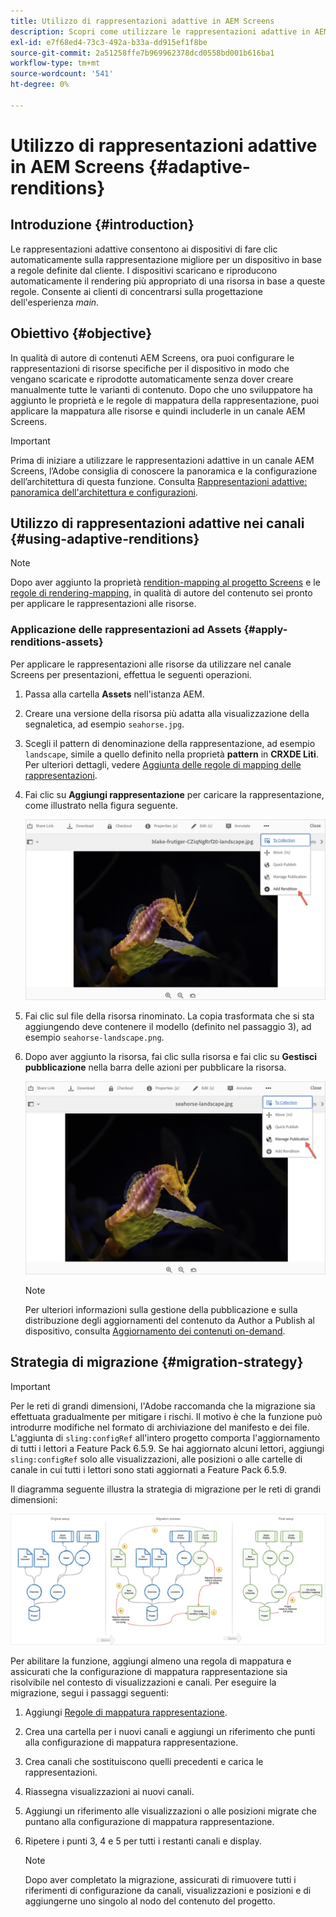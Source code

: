 ```yaml
---
title: Utilizzo di rappresentazioni adattive in AEM Screens
description: Scopri come utilizzare le rappresentazioni adattive in AEM Screens.
exl-id: e7f68ed4-73c3-492a-b33a-dd915ef1f8be
source-git-commit: 2a51258ffe7b969962378dcd0558bd001b616ba1
workflow-type: tm+mt
source-wordcount: '541'
ht-degree: 0%

---
```


# Utilizzo di rappresentazioni adattive in AEM Screens {#adaptive-renditions}

## Introduzione {#introduction}

Le rappresentazioni adattive consentono ai dispositivi di fare clic automaticamente sulla rappresentazione migliore per un dispositivo in base a regole definite dal cliente. I dispositivi scaricano e riproducono automaticamente il rendering più appropriato di una risorsa in base a queste regole. Consente ai clienti di concentrarsi sulla progettazione dell&#39;esperienza *main*.

## Obiettivo {#objective}

In qualità di autore di contenuti AEM Screens, ora puoi configurare le rappresentazioni di risorse specifiche per il dispositivo in modo che vengano scaricate e riprodotte automaticamente senza dover creare manualmente tutte le varianti di contenuto.
Dopo che uno sviluppatore ha aggiunto le proprietà e le regole di mappatura della rappresentazione, puoi applicare la mappatura alle risorse e quindi includerle in un canale AEM Screens.

>[!IMPORTANT]
>Prima di iniziare a utilizzare le rappresentazioni adattive in un canale AEM Screens, l’Adobe consiglia di conoscere la panoramica e la configurazione dell’architettura di questa funzione. Consulta [Rappresentazioni adattive: panoramica dell&#39;architettura e configurazioni](/help/user-guide/adaptive-renditions.md).

## Utilizzo di rappresentazioni adattive nei canali {#using-adaptive-renditions}

>[!NOTE]
>Dopo aver aggiunto la proprietà [rendition-mapping al progetto Screens](/help/user-guide/adaptive-renditions.md#rendition-mapping-new) e le [regole di rendering-mapping](/help/user-guide/adaptive-renditions.md#add-rendition-mapping-rules), in qualità di autore del contenuto sei pronto per applicare le rappresentazioni alle risorse.

### Applicazione delle rappresentazioni ad Assets {#apply-renditions-assets}

Per applicare le rappresentazioni alle risorse da utilizzare nel canale Screens per presentazioni, effettua le seguenti operazioni.

1. Passa alla cartella **Assets** nell&#39;istanza AEM.
1. Creare una versione della risorsa più adatta alla visualizzazione della segnaletica, ad esempio `seahorse.jpg`.
1. Scegli il pattern di denominazione della rappresentazione, ad esempio `landscape`, simile a quello definito nella proprietà **pattern** in **CRXDE Liti**. Per ulteriori dettagli, vedere [Aggiunta delle regole di mapping delle rappresentazioni](/help/user-guide/adaptive-renditions.md#add-rendition-mapping-rules).
1. Fai clic su **Aggiungi rappresentazione** per caricare la rappresentazione, come illustrato nella figura seguente.

   ![immagine](/help/user-guide/assets/adaptive-renditions/manage-pub-asset2.png)

1. Fai clic sul file della risorsa rinominato. La copia trasformata che si sta aggiungendo deve contenere il modello (definito nel passaggio 3), ad esempio `seahorse-landscape.png`.
1. Dopo aver aggiunto la risorsa, fai clic sulla risorsa e fai clic su **Gestisci pubblicazione** nella barra delle azioni per pubblicare la risorsa.

   ![immagine](/help/user-guide/assets/adaptive-renditions/manage-pub-asset1.png)

   >[!NOTE]
   >Per ulteriori informazioni sulla gestione della pubblicazione e sulla distribuzione degli aggiornamenti del contenuto da Author a Publish al dispositivo, consulta [Aggiornamento dei contenuti on-demand](https://experienceleague.adobe.com/it/docs/experience-manager-screens/user-guide/authoring/content-updates/on-demand-content).

## Strategia di migrazione {#migration-strategy}

>[!IMPORTANT]
>Per le reti di grandi dimensioni, l&#39;Adobe raccomanda che la migrazione sia effettuata gradualmente per mitigare i rischi. Il motivo è che la funzione può introdurre modifiche nel formato di archiviazione del manifesto e dei file. L&#39;aggiunta di `sling:configRef` all&#39;intero progetto comporta l&#39;aggiornamento di tutti i lettori a Feature Pack 6.5.9. Se hai aggiornato alcuni lettori, aggiungi `sling:configRef` solo alle visualizzazioni, alle posizioni o alle cartelle di canale in cui tutti i lettori sono stati aggiornati a Feature Pack 6.5.9.

Il diagramma seguente illustra la strategia di migrazione per le reti di grandi dimensioni:

![immagine](/help/user-guide/assets/adaptive-renditions/migration-strategy1.png)

Per abilitare la funzione, aggiungi almeno una regola di mappatura e assicurati che la configurazione di mappatura rappresentazione sia risolvibile nel contesto di visualizzazioni e canali. Per eseguire la migrazione, segui i passaggi seguenti:

1. Aggiungi [Regole di mappatura rappresentazione](/help/user-guide/adaptive-renditions.md).
1. Crea una cartella per i nuovi canali e aggiungi un riferimento che punti alla configurazione di mappatura rappresentazione.
1. Crea canali che sostituiscono quelli precedenti e carica le rappresentazioni.
1. Riassegna visualizzazioni ai nuovi canali.
1. Aggiungi un riferimento alle visualizzazioni o alle posizioni migrate che puntano alla configurazione di mappatura rappresentazione.
1. Ripetere i punti 3, 4 e 5 per tutti i restanti canali e display.

   >[!NOTE]
   >Dopo aver completato la migrazione, assicurati di rimuovere tutti i riferimenti di configurazione da canali, visualizzazioni e posizioni e di aggiungerne uno singolo al nodo del contenuto del progetto.
